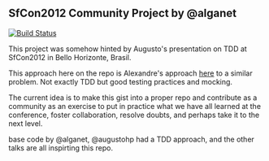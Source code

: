 SfCon2012 Community Project by @alganet
---------------------------------------

[![Build Status](https://secure.travis-ci.org/cordoval/TodoList.png?branch=master)](http://travis-ci.org/cordoval/TodoList)

This project was somehow hinted by Augusto's presentation on TDD at SfCon2012 in Bello Horizonte, Brasil.

This approach here on the repo is Alexandre's approach [here](https://gist.github.com/2976029) to a similar problem. Not exactly TDD but good testing practices
and mocking.

The current idea is to make this gist into a proper repo and contribute as a community as an exercise to put in practice
what we have all learned at the conference, foster collaboration, resolve doubts, and perhaps take it to the next level.

base code by @alganet, @augustohp had a TDD approach, and the other talks are all inspirting this repo.